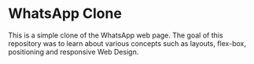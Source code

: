 # WhatsApp Clone

This is a simple clone of the WhatsApp web page. The goal of this repository was to learn about various concepts such as layouts, flex-box, positioning and responsive Web Design.
